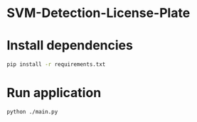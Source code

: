 # SVM-Detection-License-Plate

# Install dependencies
```bash
pip install -r requirements.txt
```
# Run application 
```bash
python ./main.py
```
